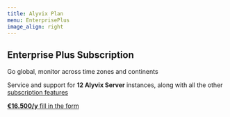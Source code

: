 ```yaml
---
title: Alyvix Plan
menu: EnterprisePlus
image_align: right
---
```


## **Enterprise Plus** Subscription

Go global, monitor across time zones and continents

Service and support for **12 Alyvix Server** instances, along with all the other [subscription features](#plans)

[**€16.500/y** fill in the form](..\_subscription_enterprise_plus\contact_form?classes=btn,btn-success,btn-lg&target=_blank)
